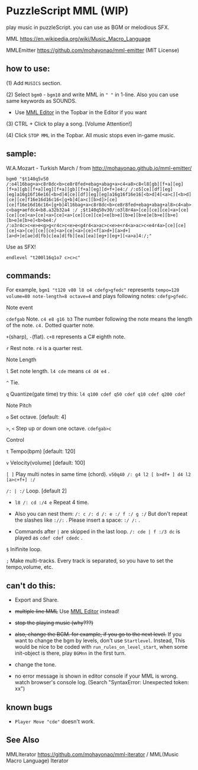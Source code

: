 # PuzzleScript MML (WIP)

play music in puzzleScript. you can use as BGM or melodious SFX.

MML https://en.wikipedia.org/wiki/Music_Macro_Language

MMLEmitter https://github.com/mohayonao/mml-emitter (MIT License)

## how to use:

(1) Add `MUSICS` section.

(2) Select `bgm0` - `bgm10` and write MML in `" "` in 1-line. Also you can use same keywords as SOUNDS.

* Use [MML Editor](https://competor.github.io/PuzzleScript-MML/src/mmleditor.html) in the Topbar in the Editor if you want

(3) CTRL + Click to play a song. [Volume Attention!]

(4) Click `STOP MML` in the Topbar. All music stops even in-game music.


## sample:
W.A.Mozart - Turkish March / from http://mohayonao.github.io/mml-emitter/

`bgm0 "$t140q5v50 /:o4l16bag+a>c8r8dc<b>ce8r8fed+ebag+abag+a>c4<a8>c8<l8[gb][f+a][eg][f+a][gb][f+a][eg][f+a][gb][f+a][eg][d+f+]e4:/ /:o5[ce][df][eg][eg]a16g16f16e16[<b>d]4[ce][df][eg][eg]a16g16f16e16[<b>d]4[<a>c][<b>d][ce][ce]f16e16d16c16<[g+b]4[a>c][b>d]>[ce][ce]f16e16d16c16<[g+b]4l16bag+a>c8r8dc<b>ce8r8fed+ebag+abag+al8>c4<ab>c<bag+aefdc4<b8.a32b32a4 :/ ;$t140q50v30/:o3l8r4a>[ce][ce][ce]<a>[ce][ce][ce]<a>[ce]<a>[ce]<a>[ce][ce][ce]<e[b>e][b>e][b>e]e[b>e][b>e][b>e]e[b>e]<b>be4:/ /:o3r4c>c<e>e<g>g<r4c>c<e>e<g4r4<a>ac>c<e>e<r4<a>ac>c<e4r4a>[ce][ce][ce]<a>[ce][ce][ce]<a>[ce]<a>[ce]<f[a>d+][a>d+][a>d+]e[ae]d[fb]c[ea]d[fb][ea][ea][eg+][eg+][<a>a]4:/;"`

Use as SFX!

`endlevel "t200l16q1o7 c>c>c"`

## commands:

For example, `bgm1 "t120 v80 l8 o4 cdefg>gfedc"` represents `tempo=120 volume=80 note-length=8 octave=4` and plays following notes: `cdefg>gfedc`.

Note event

`cdefgab` Note. `c4 e8 g16 b3` The number following the note means the length of the note. `c4.` Dotted quarter note.

`+`(sharp), `-`(flat). `c+8` represents a C# eighth note.

`r` Rest note. `r4` is a quarter rest.

Note Length

`l` Set note length. `l4 cde` means `c4 d4 e4` .

`^` Tie.

`q` Quantize(gate time) try this: `l4 q100 cdef q50 cdef q10 cdef q200 cdef`

Note Pitch

`o` Set octave. [default: 4]

`>`, `<` Step up or down one octave. `cdefgab>c`

Control

`t` Tempo(bpm) [default: 120]

`v` Velocity(volume) [default: 100]

`[ ]` Play multi notes in same time (chord). `v50q40 /: g4 l2 [ b>df+ ] d4 l2 [a>c+f+] :/`

`/: | :/` Loop. [default 2] 

* `l8 /: cd :/4 e` Repeat 4 time. 

* Also you can nest them: `/: c /: d /: e :/ f :/ g :/` But don't repeat the slashes like `://:` . Please insert a space: `:/ /:` .
* Commands after `|` are skipped in the last loop. `/: cde | f :/3 dc` is played as `cdef cdef cdedc` .

`$` Inifinite loop.

`;` Make multi-tracks. Every track is separated, so you have to set the tempo,volume, etc.

## can't do this:
* Export and Share.

* ~~multiple line MML~~ Use [MML Editor](https://competor.github.io/PuzzleScript-MML/src/mmleditor.html) instead!

* ~~stop the playing music (why???)~~

* ~~also, change the BGM. for example, if you go to the next level.~~ If you want to change the bgm by levels, don't use `Startlevel`. Instead, This would be nice to be coded with `run_rules_on_level_start`, when some init-object is there, play `BGMnn` in the first turn.

* change the tone.

* no error message is shown in editor console if your MML is wrong. watch browser's console log. (Search "SyntaxError: Unexpected token: xx")

## known bugs

* `Player Move "cde"` doesn't work.

## See Also

MMLIterator https://github.com/mohayonao/mml-iterator / MML(Music Macro Language) Iterator